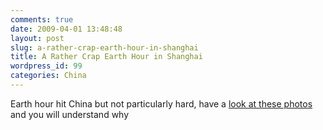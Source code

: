 ```yaml
---
comments: true
date: 2009-04-01 13:48:48
layout: post
slug: a-rather-crap-earth-hour-in-shanghai
title: A Rather Crap Earth Hour in Shanghai
wordpress_id: 99
categories: China
---
```


Earth hour hit China but not particularly hard, have a [look at these photos](http://shanghaiist.com/2009/03/30/earth_hour_in_shanghai.php) and you will understand why
